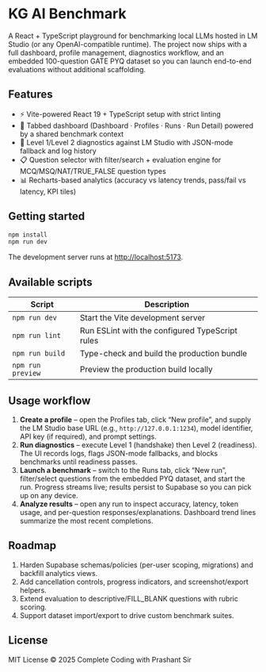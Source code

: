 # KG AI Benchmark

A React + TypeScript playground for benchmarking local LLMs hosted in LM Studio (or any
OpenAI-compatible runtime). The project now ships with a full dashboard, profile management,
diagnostics workflow, and an embedded 100-question GATE PYQ dataset so you can launch end-to-end
evaluations without additional scaffolding.

## Features

- ⚡️ Vite-powered React 19 + TypeScript setup with strict linting
- 🧭 Tabbed dashboard (Dashboard · Profiles · Runs · Run Detail) powered by a shared benchmark context
- 🧪 Level 1/Level 2 diagnostics against LM Studio with JSON-mode fallback and log history
- 📋 Question selector with filter/search + evaluation engine for MCQ/MSQ/NAT/TRUE_FALSE question types
- 📊 Recharts-based analytics (accuracy vs latency trends, pass/fail vs latency, KPI tiles)

## Getting started

```bash
npm install
npm run dev
```

The development server runs at [http://localhost:5173](http://localhost:5173).

## Available scripts

| Script        | Description                                      |
| ------------- | ------------------------------------------------ |
| `npm run dev` | Start the Vite development server                |
| `npm run lint`| Run ESLint with the configured TypeScript rules  |
| `npm run build`| Type-check and build the production bundle      |
| `npm run preview`| Preview the production build locally         |

## Usage workflow

1. **Create a profile** – open the Profiles tab, click “New profile”, and supply the LM Studio base
   URL (e.g., `http://127.0.0.1:1234`), model identifier, API key (if required), and prompt settings.
2. **Run diagnostics** – execute Level 1 (handshake) then Level 2 (readiness). The UI records logs,
   flags JSON-mode fallbacks, and blocks benchmarks until readiness passes.
3. **Launch a benchmark** – switch to the Runs tab, click “New run”, filter/select questions from the
   embedded PYQ dataset, and start the run. Progress streams live; results persist to Supabase so you
   can pick up on any device.
4. **Analyze results** – open any run to inspect accuracy, latency, token usage, and per-question
   responses/explanations. Dashboard trend lines summarize the most recent completions.

## Roadmap

1. Harden Supabase schemas/policies (per-user scoping, migrations) and backfill analytics views.
2. Add cancellation controls, progress indicators, and screenshot/export helpers.
3. Extend evaluation to descriptive/FILL_BLANK questions with rubric scoring.
4. Support dataset import/export to drive custom benchmark suites.

## License

MIT License © 2025 Complete Coding with Prashant Sir
